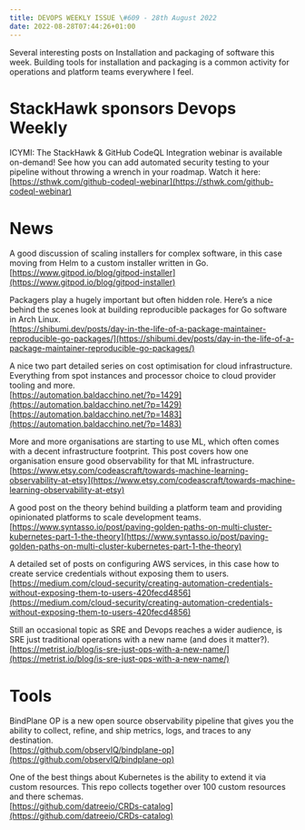```yaml
---
title: DEVOPS WEEKLY ISSUE \#609 - 28th August 2022 
date: 2022-08-28T07:44:26+01:00
---
```


Several interesting posts on Installation and packaging of software this week. Building tools for installation and packaging is a common activity for operations and platform teams everywhere I feel.


StackHawk sponsors Devops Weekly
============================

ICYMI: The StackHawk & GitHub CodeQL Integration webinar is available on-demand! See how you can add automated security testing to your pipeline without throwing a wrench in your roadmap. Watch it here:
<br>[https://sthwk.com/github-codeql-webinar](https://sthwk.com/github-codeql-webinar)


News
====

A good discussion of scaling installers for complex software, in this case moving from Helm to a custom installer written in Go.
<br>[https://www.gitpod.io/blog/gitpod-installer](https://www.gitpod.io/blog/gitpod-installer)


Packagers play a hugely important but often hidden role. Here’s a nice behind the scenes look at building reproducible packages for Go software in Arch Linux.
<br>[https://shibumi.dev/posts/day-in-the-life-of-a-package-maintainer-reproducible-go-packages/](https://shibumi.dev/posts/day-in-the-life-of-a-package-maintainer-reproducible-go-packages/)


A nice two part detailed series on cost optimisation for cloud infrastructure. Everything from spot instances and processor choice to cloud provider tooling and more.
<br>[https://automation.baldacchino.net/?p=1429](https://automation.baldacchino.net/?p=1429)
<br>[https://automation.baldacchino.net/?p=1483](https://automation.baldacchino.net/?p=1483)


More and more organisations are starting to use ML, which often comes with a decent infrastructure footprint. This post covers how one organisation ensure good observability for that ML infrastructure.
<br>[https://www.etsy.com/codeascraft/towards-machine-learning-observability-at-etsy](https://www.etsy.com/codeascraft/towards-machine-learning-observability-at-etsy)


A good post on the theory behind building a platform team and providing opinionated platforms to scale development teams.
<br>[https://www.syntasso.io/post/paving-golden-paths-on-multi-cluster-kubernetes-part-1-the-theory](https://www.syntasso.io/post/paving-golden-paths-on-multi-cluster-kubernetes-part-1-the-theory)


A detailed set of posts on configuring AWS services, in this case how to create service credentials without exposing them to users.
<br>[https://medium.com/cloud-security/creating-automation-credentials-without-exposing-them-to-users-420fecd4856](https://medium.com/cloud-security/creating-automation-credentials-without-exposing-them-to-users-420fecd4856)


Still an occasional topic as SRE and Devops reaches a wider audience, is SRE just traditional operations with a new name (and does it matter?).
<br>[https://metrist.io/blog/is-sre-just-ops-with-a-new-name/](https://metrist.io/blog/is-sre-just-ops-with-a-new-name/)


Tools
=====

BindPlane OP is a new open source observability pipeline that gives you the ability to collect, refine, and ship metrics, logs, and traces to any destination.
<br>[https://github.com/observIQ/bindplane-op](https://github.com/observIQ/bindplane-op)


One of the best things about Kubernetes is the ability to extend it via custom resources. This repo collects together over 100 custom resources and there schemas.
<br>[https://github.com/datreeio/CRDs-catalog](https://github.com/datreeio/CRDs-catalog)




